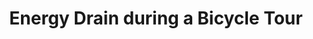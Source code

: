 ---
layout: community
category: community
title: "Energy Drain during a Bicycle Tour"
description: "I did my longest ride of 90 miles with it yesterday. But energy in middle was tough, how do you all fuel up? Carb up? easy for some but Keto high fat low carb is the best for some of us as not everyone can process carbs . Nibbling constantly , tippling water every 15 minutes works for many of us. "
isTopLevel: false
isSingleLevel: false
isArticle: false
datePublished: 2022-06-23 08:06:00 +0300
dateModified: 2022-06-23 08:06:00 +0300
published: false
---